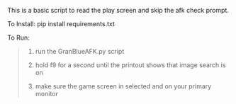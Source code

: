 This is a basic script to read the play screen and skip the afk check prompt.

To Install:
pip install requirements.txt

To Run:
> 1. run the GranBlueAFK.py script
> 
> 2. hold f9 for a second until the printout shows that image search is on
> 
> 3. make sure the game screen in selected and on your primary monitor
